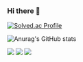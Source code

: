 ### Hi there 👋

[![Solved.ac Profile](http://mazassumnida.wtf/api/v2/generate_badge?boj=ho_0214)](https://solved.ac/ho_0214)

![Anurag's GitHub stats](https://github-readme-stats.vercel.app/api?username=yhj0214&theme=blue-green&show_icons=true)

<img src="https://img.shields.io/badge/vuejs-4FC08D?style=for-the-badge&logo=Vuedotjs&logoColor=black">
<img src="https://img.shields.io/badge/Python-3776AB?style=for-the-badge&logo=Python&logoColor=white">
<img src="https://img.shields.io/badge/html5-E34F26?style=plastic&logo=html5&logoColor=white">
<!--
**yhj0214/yhj0214** is a ✨ _special_ ✨ repository because its `README.md` (this file) appears on your GitHub profile.
hi
Here are some ideas to get you started:

- 🔭 I’m currently working on ...
- 🌱 I’m currently learning ...
- 👯 I’m looking to collaborate on ...
- 🤔 I’m looking for help with ...
- 💬 Ask me about ...
- 📫 How to reach me: ...
- 😄 Pronouns: ...
- ⚡ Fun fact: ...
-->

